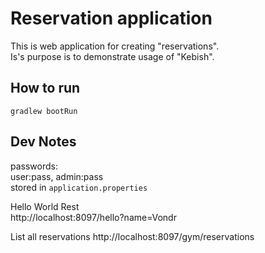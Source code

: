 # Reservation application

This is web application for creating "reservations".  
Is's purpose is to demonstrate usage of "Kebish".

## How to run
`gradlew bootRun`



## Dev Notes

passwords:  
user:pass, admin:pass  
stored in `application.properties`


Hello World Rest  
http://localhost:8097/hello?name=Vondr

List all reservations
http://localhost:8097/gym/reservations



